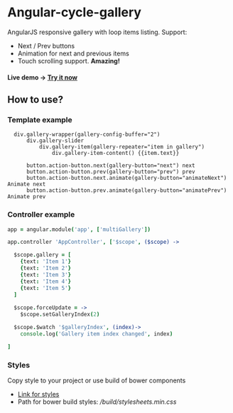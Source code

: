 # Angular-cycle-gallery 

AngularJS responsive gallery with loop items listing. Support:
- Next / Prev buttons
- Animation for next and previous items 
- Touch scrolling support. **Amazing!**

#### Live demo -> [Try it now](http://angular-cycle-gallery.rademade.com)


## How to use?

### Template example

```slim
  div.gallery-wrapper(gallery-config-buffer="2")
      div.gallery-slider
          div.gallery-item(gallery-repeater="item in gallery")
              div.gallery-item-content() {{item.text}}

      button.action-button.next(gallery-button="next") next
      button.action-button.prev(gallery-button="prev") prev
      button.action-button.next.animate(gallery-button="animateNext") Animate next
      button.action-button.prev.animate(gallery-button="animatePrev") Animate prev
```

### Controller example

```coffee
app = angular.module('app', ['multiGallery'])

app.controller 'AppController', ['$scope', ($scope) ->

  $scope.gallery = [
    {text: 'Item 1'}
    {text: 'Item 2'}
    {text: 'Item 3'}
    {text: 'Item 4'}
    {text: 'Item 5'}
  ]
  
  $scope.forceUpdate = ->
    $scope.setGalleryIndex(2)

  $scope.$watch '$galleryIndex', (index)->
    console.log('Gallery item index changed', index)

]
```

### Styles

Copy style to your project or use build of bower components
- [Link for styles](https://github.com/Rademade/angular-cycle-gallery/blob/master/src/sass/import.sass)
- Path for bower build styles: */build/stylesheets.min.css*


